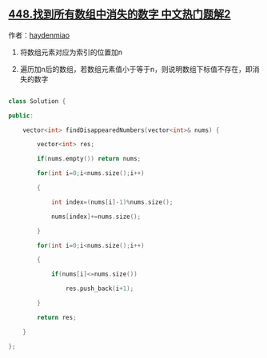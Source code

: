 ## [448.找到所有数组中消失的数字 中文热门题解2](https://leetcode.cn/problems/find-all-numbers-disappeared-in-an-array/solutions/100000/cyuan-shu-zu-cao-zuo-by-haydenmiao)

作者：[haydenmiao](https://leetcode.cn/u/haydenmiao)

1. 将数组元素对应为索引的位置加n
2. 遍历加n后的数组，若数组元素值小于等于n，则说明数组下标值不存在，即消失的数字
``` C++
class Solution {
public:
    vector<int> findDisappearedNumbers(vector<int>& nums) {
        vector<int> res;
        if(nums.empty()) return nums;
        for(int i=0;i<nums.size();i++)
        {
            int index=(nums[i]-1)%nums.size();
            nums[index]+=nums.size();
        }
        for(int i=0;i<nums.size();i++)
        {
            if(nums[i]<=nums.size())
                res.push_back(i+1);
        }
        return res;
    }
};
```